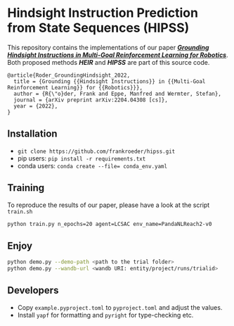 # Hindsight Instruction Prediction from State Sequences (HIPSS)

This repository contains the implementations of our paper [**_Grounding Hindsight Instructions in Multi-Goal Reinforcement Learning for Robotics_**](https://arxiv.org/abs/2204.04308).
Both proposed methods **_HEIR_** and **_HIPSS_** are part of this source code.

```
@article{Roder_GroundingHindsight_2022,
  title = {Grounding {{Hindsight Instructions}} in {{Multi-Goal Reinforcement Learning}} for {{Robotics}}},
  author = {R{\"o}der, Frank and Eppe, Manfred and Wermter, Stefan},
  journal = {arXiv preprint arXiv:2204.04308 [cs]},
  year = {2022},
}
```

## Installation
- `git clone https://github.com/frankroeder/hipss.git`
- pip users: `pip install -r requirements.txt`
- conda users: `conda create --file= conda_env.yaml`

## Training

To reproduce the results of our paper, please have a look at the script `train.sh`

```bash
python train.py n_epochs=20 agent=LCSAC env_name=PandaNLReach2-v0
```

## Enjoy
```bash
python demo.py --demo-path <path to the trial folder>
python demo.py --wandb-url <wandb URI: entity/project/runs/trialid>
```

## Developers

- Copy `example.pyproject.toml` to `pyproject.toml` and adjust the values.
- Install `yapf` for formatting and `pyright` for type-checking etc.

